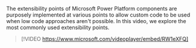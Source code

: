 The extensibility points of Microsoft Power Platform components are purposely implemented at various points to allow custom code to be used when low code approaches aren't possible. In this video, we explore the most commonly used extensibility points.

> [!VIDEO https://www.microsoft.com/videoplayer/embed/RW1eXFQ]
